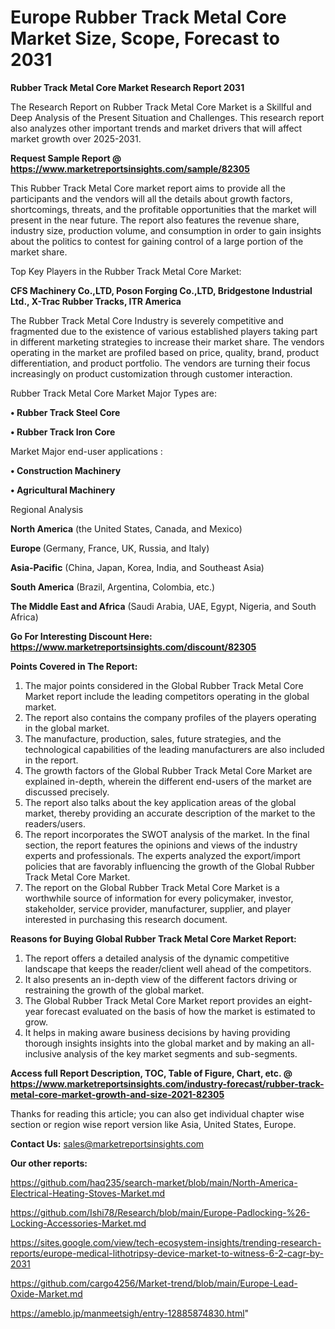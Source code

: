 # Europe Rubber Track Metal Core Market Size, Scope, Forecast to 2031

<strong>Rubber Track Metal Core Market Research Report 2031</strong>

The Research Report on Rubber Track Metal Core Market is a Skillful and Deep Analysis of the Present Situation and Challenges. This research report also analyzes other important trends and market drivers that will affect market growth over 2025-2031.

<strong>Request Sample Report @ <a href=https://www.marketreportsinsights.com/sample/82305>https://www.marketreportsinsights.com/sample/82305</a></strong>

This Rubber Track Metal Core market report aims to provide all the participants and the vendors will all the details about growth factors, shortcomings, threats, and the profitable opportunities that the market will present in the near future. The report also features the revenue share, industry size, production volume, and consumption in order to gain insights about the politics to contest for gaining control of a large portion of the market share.

Top Key Players in the Rubber Track Metal Core Market:

<strong>CFS Machinery Co.,LTD, Poson Forging Co.,LTD, Bridgestone Industrial Ltd., X-Trac Rubber Tracks, ITR America</strong>

The Rubber Track Metal Core Industry is severely competitive and fragmented due to the existence of various established players taking part in different marketing strategies to increase their market share. The vendors operating in the market are profiled based on price, quality, brand, product differentiation, and product portfolio. The vendors are turning their focus increasingly on product customization through customer interaction.

Rubber Track Metal Core Market Major Types are:

<strong>• Rubber Track Steel Core

• Rubber Track Iron Core</strong>

Market Major end-user applications :

<strong>• Construction Machinery

• Agricultural Machinery</strong>

Regional Analysis

</u><strong><b>North America</b></strong> (the United States, Canada, and Mexico)

<strong><b>Europe </b></strong>(Germany, France, UK, Russia, and Italy)

<strong><b>Asia-Pacific</b></strong> (China, Japan, Korea, India, and Southeast Asia)

<strong><b>South America</b></strong> (Brazil, Argentina, Colombia, etc.)

<strong><b>The Middle East and Africa</b></strong> (Saudi Arabia, UAE, Egypt, Nigeria, and South Africa)

<strong>Go For Interesting Discount Here: <a href=https://www.marketreportsinsights.com/discount/82305>https://www.marketreportsinsights.com/discount/82305</a></strong>

<strong>Points Covered in The Report:</strong>
<ol>
  <li>The major points considered in the Global Rubber Track Metal Core Market report include the leading competitors operating in the global market.</li>
  <li>The report also contains the company profiles of the players operating in the global market.</li>
  <li>The manufacture, production, sales, future strategies, and the technological capabilities of the leading manufacturers are also included in the report.</li>
  <li>The growth factors of the Global Rubber Track Metal Core Market are explained in-depth, wherein the different end-users of the market are discussed precisely.</li>
  <li>The report also talks about the key application areas of the global market, thereby providing an accurate description of the market to the readers/users.</li>
  <li>The report incorporates the SWOT analysis of the market. In the final section, the report features the opinions and views of the industry experts and professionals. The experts analyzed the export/import policies that are favorably influencing the growth of the Global Rubber Track Metal Core Market.</li>
  <li>The report on the Global Rubber Track Metal Core Market is a worthwhile source of information for every policymaker, investor, stakeholder, service provider, manufacturer, supplier, and player interested in purchasing this research document.</li>
</ol>
<strong>Reasons for Buying Global Rubber Track Metal Core Market Report:</strong>

<ol>
  <li>The report offers a detailed analysis of the dynamic competitive landscape that keeps the reader/client well ahead of the competitors.</li>
  <li>It also presents an in-depth view of the different factors driving or restraining the growth of the global market.</li>
  <li>The Global Rubber Track Metal Core Market report provides an eight-year forecast evaluated on the basis of how the market is estimated to grow.</li>
  <li>It helps in making aware business decisions by having providing thorough insights insights into the global market and by making an all-inclusive analysis of the key market segments and sub-segments.</li>
</ol>
<strong>Access full Report Description, TOC, Table of Figure, Chart, etc. @ <a href=https://www.marketreportsinsights.com/industry-forecast/rubber-track-metal-core-market-growth-and-size-2021-82305>https://www.marketreportsinsights.com/industry-forecast/rubber-track-metal-core-market-growth-and-size-2021-82305</a></strong>


Thanks for reading this article; you can also get individual chapter wise section or region wise report version like Asia, United States, Europe.

<strong>Contact Us:</strong>
sales@marketreportsinsights.com

<strong>Our other reports:</strong>

<a href=https://github.com/haq235/search-market/blob/main/North-America-Electrical-Heating-Stoves-Market.md>https://github.com/haq235/search-market/blob/main/North-America-Electrical-Heating-Stoves-Market.md</a>

<a href=https://github.com/Ishi78/Research/blob/main/Europe-Padlocking-%26-Locking-Accessories-Market.md>https://github.com/Ishi78/Research/blob/main/Europe-Padlocking-%26-Locking-Accessories-Market.md</a>

<a href=https://sites.google.com/view/tech-ecosystem-insights/trending-research-reports/europe-medical-lithotripsy-device-market-to-witness-6-2-cagr-by-2031>https://sites.google.com/view/tech-ecosystem-insights/trending-research-reports/europe-medical-lithotripsy-device-market-to-witness-6-2-cagr-by-2031</a>

<a href=https://github.com/cargo4256/Market-trend/blob/main/Europe-Lead-Oxide-Market.md>https://github.com/cargo4256/Market-trend/blob/main/Europe-Lead-Oxide-Market.md</a>

<a href=https://ameblo.jp/manmeetsigh/entry-12885874830.html>https://ameblo.jp/manmeetsigh/entry-12885874830.html</a>"
